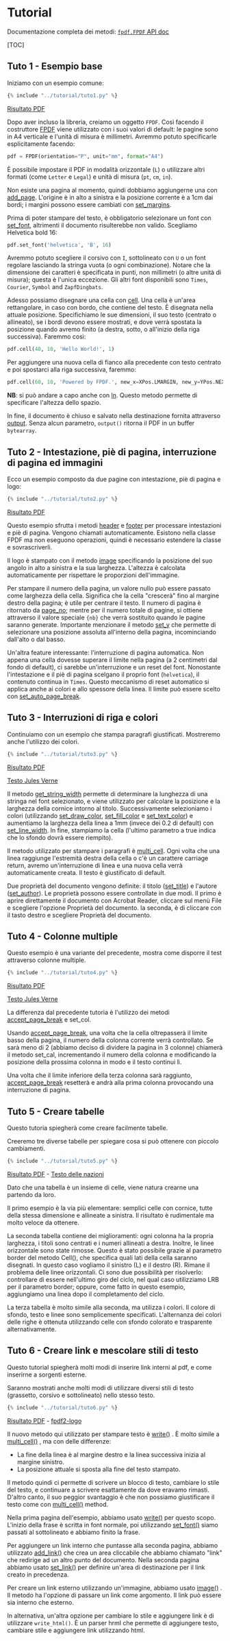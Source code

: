 # Tutorial #

Documentazione completa dei metodi: [`fpdf.FPDF` API doc](https://pyfpdf.github.io/fpdf2/fpdf/fpdf.html#fpdf.fpdf.FPDF)

[TOC]

## Tuto 1 - Esempio base ##

Iniziamo con un esempio comune:

```python
{% include "../tutorial/tuto1.py" %}
```

[Risultato PDF](https://github.com/PyFPDF/fpdf2/raw/master/tutorial/tuto1.pdf)

Dopo aver incluso la libreria, creiamo un oggetto `FPDF`. Così facendo il costruttore 
[FPDF](fpdf/fpdf.html#fpdf.fpdf.FPDF) viene utilizzato con i suoi valori di default: 
le pagine sono in A4 verticale e l'unità di misura è millimetri.
Avremmo potuto specificarle esplicitamente facendo:

```python
pdf = FPDF(orientation="P", unit="mm", format="A4")
```
È possibile impostare il PDF in modalità orizzontale (`L`) o utilizzare altri formati
(come `Letter` e `Legal`) e unità di misura (`pt`, `cm`, `in`).

Non esiste una pagina al momento, quindi dobbiamo aggiungerne una con
[add_page](fpdf/fpdf.html#fpdf.fpdf.FPDF.add_page). L'origine è in alto a sinistra e la posizione corrente è a 1cm dai bordi; i margini possono essere cambiati con [set_margins](fpdf/fpdf.html#fpdf.fpdf.FPDF.set_margins).

Prima di poter stampare del testo, è obbligatorio selezionare un font con 
[set_font](fpdf/fpdf.html#fpdf.fpdf.FPDF.set_font), altrimenti il documento risulterebbe non valido.
Scegliamo Helvetica bold 16:

```python
pdf.set_font('helvetica', 'B', 16)
```

Avremmo potuto scegliere il corsivo con `I`, sottolineato con `U` o un font regolare lasciando la stringa vuota (o ogni combinazione). Notare che la dimensione dei caratteri è specificata in punti, non millimetri (o altre unità di misura); questa è l'unica eccezione.
Gli altri font disponibili sono `Times`, `Courier`, `Symbol` and `ZapfDingbats`.

Adesso possiamo disegnare una cella con [cell](fpdf/fpdf.html#fpdf.fpdf.FPDF.cell). Una cella è un'area rettangolare, in caso con bordo, che contiene del testo. È disegnata nella attuale posizione. Specifichiamo le sue dimensioni, il suo testo (centrato o allineato), se i bordi devono essere mostrati, e dove verrà spostata la posizione quando avremo finito (a destra, sotto, o all'inizio della riga successiva). Faremmo così:

```python
pdf.cell(40, 10, 'Hello World!', 1)
```

Per aggiungere una nuova cella di fianco alla precedente con testo centrato e poi spostarci alla riga successiva, faremmo:

```python
pdf.cell(60, 10, 'Powered by FPDF.', new_x=XPos.LMARGIN, new_y=YPos.NEXT, align='C')
```

**NB**: si può andare a capo anche con [ln](fpdf/fpdf.html#fpdf.fpdf.FPDF.ln). Questo metodo permette di specificare l'altezza dello spazio.

In fine, il documento è chiuso e salvato nella destinazione fornita attraverso 
[output](fpdf/fpdf.html#fpdf.fpdf.FPDF.output). Senza alcun parametro, `output()`
ritorna il PDF in un buffer `bytearray`.

## Tuto 2 - Intestazione, piè di pagina, interruzione di pagina ed immagini ##

Ecco un esempio composto da due pagine con intestazione, piè di pagina e logo:

```python
{% include "../tutorial/tuto2.py" %}
```

[Risultato PDF](https://github.com/PyFPDF/fpdf2/raw/master/tutorial/tuto2.pdf)

Questo esempio sfrutta i metodi [header](fpdf/fpdf.html#fpdf.fpdf.FPDF.header) e 
[footer](fpdf/fpdf.html#fpdf.fpdf.FPDF.footer) per processare intestazioni e piè di pagina. Vengono chiamati automaticamente. Esistono nella classe FPDF ma non eseguono operazioni,
quindi è necessario estendere la classe e sovrascriverli.

Il logo è stampato con il metodo [image](fpdf/fpdf.html#fpdf.fpdf.FPDF.image) specificando la posizione del suo angolo in alto a sinistra e la sua larghezza. L'altezza è calcolata automaticamente per rispettare le proporzioni dell'immagine.

Per stampare il numero della pagina, un valore nullo può essere passato come larghezza della cella. Significa che la cella "crescerà" fino al margine destro della pagina; è utile per centrare il testo. Il numero di pagina è ritornato da [page_no](fpdf/fpdf.html#fpdf.fpdf.FPDF.page_no); mentre per il numero totale di pagine, si ottiene attraverso il valore speciale `{nb}`
che verrà sostituito quando le pagine saranno generate.
Importante menzionare il metodo [set_y](fpdf/fpdf.html#fpdf.fpdf.FPDF.set_y) che permette di selezionare una posizione assoluta all'interno della pagina, incominciando dall'alto o dal basso.

Un'altra feature interessante: l'interruzione di pagina automatica. Non appena una cella dovesse superare il limite nella pagina (a 2 centimetri dal fondo di default), ci sarebbe un'interruzione e un reset del font. Nonostante l'intestazione e il piè di pagina scelgano il proprio font (`helvetica`), il contenuto continua in `Times`.
Questo meccanismo di reset automatico si applica anche ai colori e allo spessore della linea.
Il limite può essere scelto con [set_auto_page_break](fpdf/fpdf.html#fpdf.fpdf.FPDF.set_auto_page_break).


## Tuto 3 - Interruzioni di riga e colori ##

Continuiamo con un esempio che stampa paragrafi giustificati. Mostreremo anche l'utilizzo dei colori.

```python
{% include "../tutorial/tuto3.py" %}
```

[Risultato PDF](https://github.com/PyFPDF/fpdf2/raw/master/tutorial/tuto3.pdf)

[Testo Jules Verne](https://github.com/PyFPDF/fpdf2/raw/master/tutorial/20k_c1.txt)

Il metodo [get_string_width](fpdf/fpdf.html#fpdf.fpdf.FPDF.get_string_width) permette di determinare la lunghezza di una stringa nel font selezionato, e viene utilizzato per calcolare la posizione e la larghezza della cornice intorno al titolo. Successivamente selezioniamo i colori 
(utilizzando [set_draw_color](fpdf/fpdf.html#fpdf.fpdf.FPDF.set_draw_color),
[set_fill_color](fpdf/fpdf.html#fpdf.fpdf.FPDF.set_fill_color) e 
[set_text_color](fpdf/fpdf.html#fpdf.fpdf.FPDF.set_text_color)) e aumentiamo la larghezza della linea a 1mm (invece dei 0.2 di default) con
[set_line_width](fpdf/fpdf.html#fpdf.fpdf.FPDF.set_line_width). In fine, stampiamo la cella (l'ultimo parametro a true indica che lo sfondo dovrà essere riempito).

Il metodo utilizzato per stampare i paragrafi è [multi_cell](fpdf/fpdf.html#fpdf.fpdf.FPDF.multi_cell).
Ogni volta che una linea raggiunge l'estremità destra della cella o c'è un carattere carriage return, avremo un'interruzione di linea e una nuova cella verrà automaticamente creata. Il testo è giustificato di default.

Due proprietà del documento vengono definite: il titolo 
([set_title](fpdf/fpdf.html#fpdf.fpdf.FPDF.set_title)) e l'autore  
([set_author](fpdf/fpdf.html#fpdf.fpdf.FPDF.set_author)). Le proprietà possono essere controllate in due modi.
Il primo è aprire direttamente il documento con Acrobat Reader, cliccare sul menù File
e scegliere l'opzione Proprietà del documento. la seconda, è di cliccare con il tasto destro e scegliere Proprietà del documento.

## Tuto 4 - Colonne multiple ##

Questo esempio è una variante del precedente, mostra come disporre il test attraverso colonne multiple.

```python
{% include "../tutorial/tuto4.py" %}
```

[Risultato PDF](https://github.com/PyFPDF/fpdf2/raw/master/tutorial/tuto4.pdf)

[Testo Jules Verne](https://github.com/PyFPDF/fpdf2/raw/master/tutorial/20k_c1.txt)

La differenza dal precedente tutoria è l'utilizzo dei metodi 
[accept_page_break](fpdf/fpdf.html#fpdf.fpdf.FPDF.accept_page_break) e set_col.

Usando [accept_page_break](fpdf/fpdf.html#fpdf.fpdf.FPDF.accept_page_break), una volta che la cella oltrepasserà il limite basso della pagina, il numero della colonna corrente verrà controllato. Se sarà meno di 2 (abbiamo deciso di dividere la pagina in 3 colonne) chiamerà il metodo set_cal, incrementando il numero della colonna e modificando la posizione della prossima colonna in modo e il testo continui lì.

Una volta che il limite inferiore della terza colonna sarà raggiunto, [accept_page_break](fpdf/fpdf.html#fpdf.fpdf.FPDF.accept_page_break) resetterà e andrà alla prima colonna provocando una interruzione di pagina.

## Tuto 5 - Creare tabelle ##

Questo tutoria spiegherà come creare facilmente tabelle.

Creeremo tre diverse tabelle per spiegare cosa si può ottenere con piccolo cambiamenti.

```python
{% include "../tutorial/tuto5.py" %}
```

[Risultato PDF](https://github.com/PyFPDF/fpdf2/raw/master/tutorial/tuto5.pdf) -
[Testo delle nazioni](https://github.com/PyFPDF/fpdf2/raw/master/tutorial/countries.txt)

Dato che una tabella è un insieme di celle, viene natura crearne una partendo da loro.

Il primo esempio è la via più elementare: semplici celle con cornice, tutte della stessa dimensione e allineate a sinistra. Il risultato è rudimentale ma molto veloce da ottenere.

La seconda tabella contiene dei miglioramenti: ogni colonna ha la propria larghezza, i titoli sono centrati e i numeri allineati a destra. Inoltre, le linee orizzontale sono state rimosse. Questo è stato possibile grazie al parametro border del metodo Cell(), che specifica quali lati della cella saranno disegnati. In questo caso vogliamo il sinistro (L) e il destro (R). Rimane il problema delle linee orizzontali. Ci sono due possibilità per risolverlo: controllare di essere nell'ultimo giro del ciclo, nel qual caso utilizziamo LRB per il parametro border; oppure, come fatto in questo esempio, aggiungiamo una linea dopo il completamento del ciclo.

La terza tabella è molto simile alla seconda, ma utilizza i colori. Il colore di sfondo, testo e linee sono semplicemente specificati. L'alternanza dei colori delle righe è ottenuta utilizzando celle con sfondo colorato e trasparente alternativamente.

## Tuto 6 - Creare link e mescolare stili di testo ##

Questo tutorial spiegherà molti modi di inserire link interni al pdf, e come inserirne a sorgenti esterne.

Saranno mostrati anche molti modi di utilizzare diversi stili di testo (grassetto, corsivo e sottolineato) nello stesso testo.

```python
{% include "../tutorial/tuto6.py" %}
```

[Risultato PDF](https://github.com/PyFPDF/fpdf2/raw/master/tutorial/tuto6.pdf) -
[fpdf2-logo](https://raw.githubusercontent.com/PyFPDF/fpdf2/master/docs/fpdf2-logo.png)

Il nuovo metodo qui utilizzato per stampare testo è
 [write()](https://pyfpdf.github.io/fpdf2/fpdf/fpdf.html#fpdf.fpdf.FPDF.write)
. È molto simile a 
 [multi_cell()](https://pyfpdf.github.io/fpdf2/fpdf/fpdf.html#fpdf.fpdf.FPDF.multi_cell)
 , ma con delle differenze:

- La fine della linea è al margine destro e la linea successiva inizia al margine sinistro.
- La posizione attuale si sposta alla fine del testo stampato.

Il metodo quindi ci permette di scrivere un blocco di testo, cambiare lo stile del testo, e continuare a scrivere esattamente da dove eravamo rimasti. D'altro canto, il suo peggior svantaggio è che non possiamo giustificare il testo come con 
 [multi_cell()](https://pyfpdf.github.io/fpdf2/fpdf/fpdf.html#fpdf.fpdf.FPDF.multi_cell)
 method.

Nella prima pagina dell'esempio, abbiamo usato
 [write()](https://pyfpdf.github.io/fpdf2/fpdf/fpdf.html#fpdf.fpdf.FPDF.write)
 per questo scopo. L'inizio della frase è scritta in font normale, poi utilizzando
 [set_font()](https://pyfpdf.github.io/fpdf2/fpdf/fpdf.html#fpdf.fpdf.FPDF.set_font)
 siamo passati al sottolineato e abbiamo finito la frase.

Per aggiungere un link interno che puntasse alla seconda pagina, abbiamo utilizzato 
 [add_link()](https://pyfpdf.github.io/fpdf2/fpdf/fpdf.html#fpdf.fpdf.FPDF.add_link)
che crea un area cliccabile che abbiamo chiamato "link"  che redirige ad un altro punto del documento. Nella seconda pagina abbiamo usato
 [set_link()](https://pyfpdf.github.io/fpdf2/fpdf/fpdf.html#fpdf.fpdf.FPDF.set_link)
 per definire un'area di destinazione per il link creato in precedenza.

Per creare un link esterno utilizzando un'immagine, abbiamo usato
 [image()](https://pyfpdf.github.io/fpdf2/fpdf/fpdf.html#fpdf.fpdf.FPDF.image)
. Il metodo ha l'opzione di passare un link come argomento. Il link può essere sia interno che esterno.

In alternativa, un'altra opzione per cambiare lo stile e aggiungere link è di utilizzare `write_html()`. È un parser hrml che permette di aggiungere testo, cambiare stile e aggiungere link utilizzando html.
